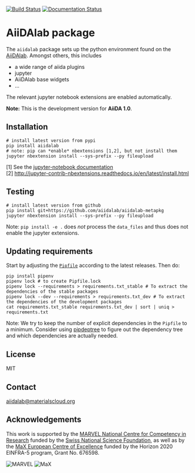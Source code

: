 [![Build Status](https://travis-ci.org/aiidalab/aiidalab.svg?branch=master)](https://travis-ci.org/aiidalab/aiidalab)
[![Documentation Status](https://readthedocs.org/projects/aiidalab/badge/)](https://aiidalab.readthedocs.io/)
# AiiDAlab package

The `aiidalab` package sets up the python environment found on the
[AiiDAlab](https://aiidalab.materialscloud.org).
Amongst others, this includes

 * a wide range of aiida plugins
 * jupyter
 * AiiDAlab base widgets
 * ...

The relevant jupyter notebook extensions are enabled automatically.

**Note:** This is the development version for **AiiDA 1.0**.

## Installation

```
# install latest version from pypi
pip install aiidalab
# note: pip can *enable* nbextensions [1,2], but not install them
jupyter nbextension install --sys-prefix --py fileupload        
```
[1] See the [jupyter-notebook documentation](http://jupyter-notebook.readthedocs.io/en/stable/examples/Notebook/Distributing%20Jupyter%20Extensions%20as%20Python%20Packages.html#Automatically-enabling-a-server-extension-and-nbextension)  
[2] http://jupyter-contrib-nbextensions.readthedocs.io/en/latest/install.html

## Testing

```
# install latest version from github
pip install git+https://github.com/aiidalab/aiidalab-metapkg
jupyter nbextension install --sys-prefix --py fileupload        
```

Note: `pip install -e .` does *not* process the `data_files` and thus does not enable the jupyter extensions.

## Updating requirements

Start by adjusting the [`Pipfile`](Pipfile) according to the latest releases.
Then do:
```
pip install pipenv
pipenv lock # to create Pipfile.lock
pipenv lock --requirements > requirements.txt_stable # To extract the dependencies of the stable packages
pipenv lock --dev --requirements > requirements.txt_dev # To extract the dependencies of the development packages
cat requirements.txt_stable requirements.txt_dev | sort | uniq > requirements.txt
```

Note: We try to keep the number of explicit dependencies in the `Pipfile` to a minimum.
Consider using [pipdeptree](https://pypi.org/project/pipdeptree/) to figure out the dependency tree and which dependencies are actually needed.

## License

MIT

## Contact

aiidalab@materialscloud.org

## Acknowledgements

This work is supported by the [MARVEL National Centre for Competency in Research](<http://nccr-marvel.ch>)
funded by the [Swiss National Science Foundation](<http://www.snf.ch/en>), as well as by the [MaX
European Centre of Excellence](<http://www.max-centre.eu/>) funded by the Horizon 2020 EINFRA-5 program,
Grant No. 676598.

![MARVEL](miscellaneous/logos/MARVEL.png)
![MaX](miscellaneous/logos/MaX.png)

